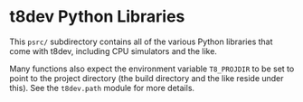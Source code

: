 t8dev Python Libraries
======================

This `psrc/` subdirectory contains all of the various Python libraries
that come with t8dev, including CPU simulators and the like.

Many functions also expect the environment variable `T8_PROJDIR` to be set
to point to the project directory (the build directory and the like reside
under this). See the `t8dev.path` module for more details.
